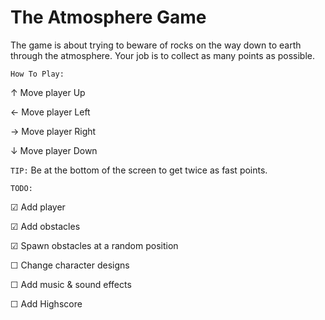 # The Atmosphere Game

The game is about trying to beware of rocks on the way down to earth through the atmosphere. Your job is to collect as many points as possible.


`How To Play:`

↑ Move player Up

← Move player Left

→ Move player Right

↓ Move player Down



`TIP:` Be at the bottom of the screen to get twice as fast points.




`TODO:`

☑ Add player

☑ Add obstacles

☑ Spawn obstacles at a random position

☐ Change character designs

☐ Add music & sound effects

☐ Add Highscore
